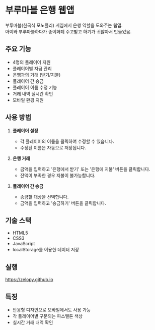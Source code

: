 # 부루마블 은행 웹앱

부루마블(한국식 모노폴리) 게임에서 은행 역할을 도와주는 웹앱.   
아이와 부루마블하다가 종이화폐 주고받고 하기가 귀찮아서 만들었음.

## 주요 기능

- 4명의 플레이어 지원
- 플레이어별 자금 관리
- 은행과의 거래 (받기/지불)
- 플레이어 간 송금
- 플레이어 이름 수정 기능
- 거래 내역 실시간 확인
- 모바일 환경 지원

## 사용 방법

1. **플레이어 설정**
   - 각 플레이어의 이름을 클릭하여 수정할 수 있습니다.
   - 수정된 이름은 자동으로 저장됩니다.

2. **은행 거래**
   - 금액을 입력하고 '은행에서 받기' 또는 '은행에 지불' 버튼을 클릭합니다.
   - 잔액이 부족한 경우 지불이 불가능합니다.

3. **플레이어 간 송금**
   - 송금할 대상을 선택합니다.
   - 금액을 입력하고 '송금하기' 버튼을 클릭합니다.

## 기술 스택

- HTML5
- CSS3
- JavaScript
- localStorage를 이용한 데이터 저장

## 실행

https://zelopy.github.io

## 특징

- 반응형 디자인으로 모바일에서도 사용 가능
- 각 플레이어별 구분되는 파스텔톤 색상
- 실시간 거래 내역 확인
